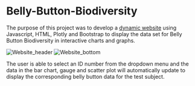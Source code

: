 # Belly-Button-Biodiversity

The purpose of this project was to develop a [dynamic website](https://adampaseltiner.github.io/Belly-Button-Biodiversity/) using Javascript, HTML, Plotly and Bootstrap to display the data set for Belly Button Biodiversity in interactive charts and graphs.

![Website_header](https://user-images.githubusercontent.com/82347825/125309599-e3b8a980-e2ff-11eb-9026-c284427ad816.png)
![Website_bottom](https://user-images.githubusercontent.com/82347825/125309605-e4e9d680-e2ff-11eb-8df3-fd95ed3af763.png)

The user is able to select an ID number from the dropdown menu and the data in the bar chart, gauge and scatter plot will automatically update to display the corresponding belly button data for the test subject.
